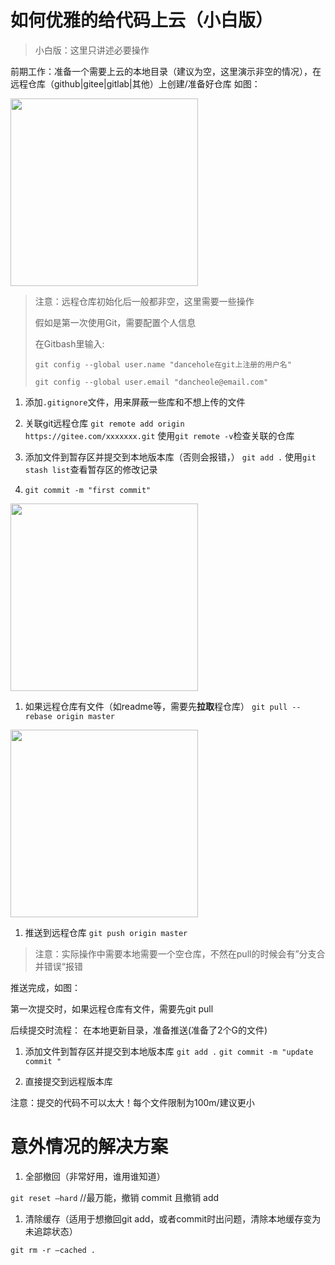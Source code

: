 # 如何优雅的给代码上云（小白版）

>  小白版：这里只讲述必要操作

前期工作：准备一个需要上云的本地目录（建议为空，这里演示非空的情况），在远程仓库（github|gitee|gitlab|其他）上创建/准备好仓库 如图：

<img height="300px" src="https://cdn.jsdelivr.net/gh/dancehole/image@main/danceholeLabs/common-csdn-gitUse-1.png"/>

> 注意：远程仓库初始化后一般都非空，这里需要一些操作
> 
> 假如是第一次使用Git，需要配置个人信息
> 
> 在Gitbash里输入:
> 
> `git config --global user.name "dancehole在git上注册的用户名"`
> 
> `git config --global user.email "dancheole@email.com"`

1. 添加`.gitignore`文件，用来屏蔽一些库和不想上传的文件
   
2. 关联git远程仓库 `git remote add origin https://gitee.com/xxxxxxx.git` 使用`git remote -v`检查关联的仓库
   
3. 添加文件到暂存区并提交到本地版本库（否则会报错，） `git add .` 使用`git stash list`查看暂存区的修改记录
   
4. `git commit -m "first commit"`
   

<img height="300px" src="https://cdn.jsdelivr.net/gh/dancehole/image@main/danceholeLabs/common-csdn-gitUse-2.png"/>

1. 如果远程仓库有文件（如readme等，需要先**拉取**程仓库） `git pull --rebase origin master`

<img height="300px" src="https://cdn.jsdelivr.net/gh/dancehole/image@main/danceholeLabs/common-csdn-gitUse-3.png"/>

1. 推送到远程仓库 `git push origin master`

> 注意：实际操作中需要本地需要一个空仓库，不然在pull的时候会有”分支合并错误“报错

推送完成，如图：

第一次提交时，如果远程仓库有文件，需要先git pull

后续提交时流程： 在本地更新目录，准备推送(准备了2个G的文件)

1. 添加文件到暂存区并提交到本地版本库 `git add .` `git commit -m "update commit "`
   
2. 直接提交到远程版本库
   

注意：提交的代码不可以太大！每个文件限制为100m/建议更小

# 意外情况的解决方案

1. 全部撤回（非常好用，谁用谁知道）

`git reset –hard` //最万能，撤销 commit 且撤销 add

1. 清除缓存（适用于想撤回git add，或者commit时出问题，清除本地缓存变为未追踪状态）

`git rm -r –cached .`